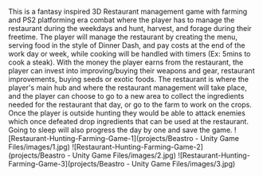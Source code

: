 This is a fantasy inspired 3D Restaurant management game with farming and PS2 platforming era combat where the player has to manage the restaurant during the weekdays and hunt, harvest, and forage during their freetime. The player will manage the restaurant by creating the menu, serving food in the style of Dinner Dash, and pay costs at the end of the work day or week, while cooking will be handled with timers (Ex: 5mins to cook a steak). With the money the player earns from the restaurant, the player can invest into improving/buying their weapons and gear, restaurant improvements, buying seeds or exotic foods. The restaurant is where the player's main hub and where the restaurant management will take place, and the player can choose to go to a new area to collect the ingredients needed for the restaurant that day, or go to the farm to work on the crops. Once the player is outside hunting they would be able to attack enemies which once defeated drop ingredients that can be used at the restaurant.  Going to sleep will also progress the day by one and save the game.
![Restaurant-Hunting-Farming-Game-1](projects/Beastro - Unity Game Files/images/1.jpg)
![Restaurant-Hunting-Farming-Game-2](projects/Beastro - Unity Game Files/images/2.jpg)
![Restaurant-Hunting-Farming-Game-3](projects/Beastro - Unity Game Files/images/3.jpg)
